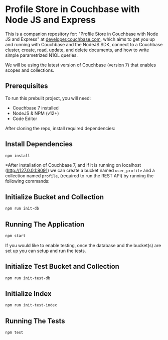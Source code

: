 # Profile Store in Couchbase with Node JS and Express

This is a companion repository for: "Profile Store in Couchbase with Node JS and Express" at [developer.couchbase.com](https://developer.couchbase.com), which aims to get you up and running with Couchbase and the NodeJS SDK, connect to a Couchbase cluster, create, read, update, and delete documents, and how to write simple parametrized N1QL queries.

We will be using the latest version of Couchbase (version 7) that enables scopes and collections.

## Prerequisites

To run this prebuilt project, you will need:

- Couchbase 7 installed
- NodeJS & NPM (v12+)
- Code Editor

After cloning the repo, install required dependencies:

## Install Dependencies

```sh
npm install
```

*After installation of Couchbase 7, and if it is running on localhost (http://127.0.0.1:8091) we can create a bucket named `user_profile` and a collection named `profile`, (required to run the REST API) by running the following commands:

## Initialize Bucket and Collection

```sh
npm run init-db
```

## Running The Application

```sh
npm start
```

If you would like to enable testing, once the database and the bucket(s) are set up you can setup and run the tests.

## Initialize Test Bucket and Collection

```sh
npm run init-test-db
```

## Initialize Index

```sh
npm run init-test-index
```

## Running The Tests

```sh
npm test
```
